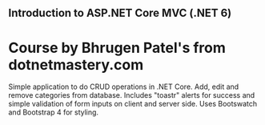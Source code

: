 ## Introduction to ASP.NET Core MVC (.NET 6)
# Course by Bhrugen Patel's from dotnetmastery.com

Simple application to do CRUD operations in .NET Core. Add, edit and remove categories from database. Includes "toastr" alerts for success and simple validation of form inputs on client and server side. Uses Bootswatch and Bootstrap 4 for styling.


